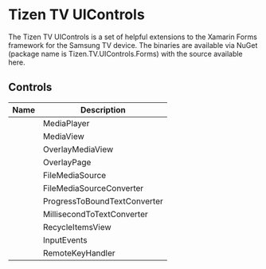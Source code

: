# Tizen TV UIControls

The Tizen TV UIControls is a set of helpful extensions to the Xamarin Forms framework for the Samsung TV device.
The binaries are available via NuGet (package name is Tizen.TV.UIControls.Forms) with the source available here.

## Controls

| Name                                                                   | Description  |
| -----------------------------------------------------------------------| -------------|
| [](xref:Tizen.TV.UIControls.Forms.MediaPlayer)                         | MediaPlayer |
| [](xref:Tizen.TV.UIControls.Forms.MediaView)        | MediaView |
| [](xref:Tizen.TV.UIControls.Forms.OverlayMediaView)                | OverlayMediaView |
| [](xref:Tizen.TV.UIControls.Forms.OverlayPage)  | OverlayPage |
| [](xref:Tizen.TV.UIControls.Forms.FileMediaSource)       | FileMediaSource |
| [](xref:Tizen.TV.UIControls.Forms.FileMediaSourceConverter)       | FileMediaSourceConverter |
| [](xref:Tizen.TV.UIControls.Forms.ProgressToBoundTextConverter)              | ProgressToBoundTextConverter |
| [](xref:Tizen.TV.UIControls.Forms.MillisecondToTextConverter)             | MillisecondToTextConverter |
| [](xref:Tizen.TV.UIControls.Forms.RecycleItemsView)                 | RecycleItemsView |
| [](xref:Tizen.TV.UIControls.Forms.InputEvents)    | InputEvents |
| [](xref:Tizen.TV.UIControls.Forms.RemoteKeyHandler)         | RemoteKeyHandler |

